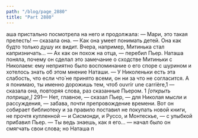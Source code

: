 ```yaml
---
path: "/blog/page_2880"
title: "Part 2880"
---
```


аша пристально посмотрела на него и продолжала:
— Мари, это такая прелесть! — сказала она. — Как она умеет понимать детей. Она как будто только душу их видит. Вчера, например, Митинька стал капризничать...
— Ах как он похож на отца, — перебил Пьер.
Наташа поняла, почему он сделал это замечание о сходстве Митиньки с Николаем: ему неприятно было воспоминание о его споре с шурином и хотелось знать об этом мнение Наташи.
— У Николеньки есть эта слабость, что если что̀ не принято всеми, он ни за что не согласится. А я понимаю, ты именно дорожишь тем, чтоб ouvrir une carrière,1 — сказала она, повторяя слова, раз сказанные Пьером.
1 *[открыть поприще,]*
291— Нет, главное, — сказал Пьер, — для Николая мысли и рассуждения, — забава, почти препровождение времени. Вот он собирает библиотеку и за правило поставил не покупать новой книги, не прочтя купленной — и Сисмонди, и Руссо, и Монтескье, — с улыбкой прибавил Пьер. — Ты ведь знаешь, как я его... — начал было он смягчать свои слова; но Наташа п
